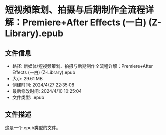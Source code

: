 ﻿# 短视频策划、拍摄与后期制作全流程详解：Premiere+After Effects (一白) (Z-Library).epub

## 文件信息
- 路径: 新媒体\短视频策划、拍摄与后期制作全流程详解：Premiere+After Effects (一白) (Z-Library).epub
- 大小: 29.61 MB
- 创建时间: 2024/4/27 22:35:08
- 最后修改时间: 2024/4/10 10:25:04
- 文件类型: .epub

## 文件描述
这是一个.epub类型的文件。

